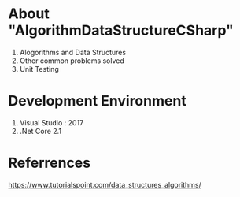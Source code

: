 # About "AlgorithmDataStructureCSharp"

1. Alogorithms and Data Structures 
2. Other common problems solved
3. Unit Testing


# Development Environment
1. Visual Studio : 2017
2. .Net Core 2.1


# Referrences
https://www.tutorialspoint.com/data_structures_algorithms/
